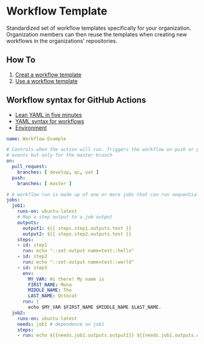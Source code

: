 # Workflow Template 

Standardized set of workflow templates specifically for your organization. Organization members can then reuse the templates when creating new workflows in the organizations' repositories.

## How To

1. [Creat a workflow template](https://docs.github.com/en/actions/configuring-and-managing-workflows/sharing-workflow-templates-within-your-organization#creating-a-workflow-template)
2. [Use a workflow template](https://docs.github.com/en/actions/configuring-and-managing-workflows/sharing-workflow-templates-within-your-organization#using-a-workflow-template)

## Workflow syntax for GitHub Actions

- [Lean YAML in five minutes](https://www.codeproject.com/Articles/1214409/Learn-YAML-in-five-minutes)
- [YAML syntax for workflows](https://docs.github.com/en/actions/reference/workflow-syntax-for-github-actions#jobs)
- [Environment](https://docs.github.com/en/actions/configuring-and-managing-workflows/using-environment-variables)

```yml
name: Workflow Example

# Controls when the action will run. Triggers the workflow on push or pull request
# events but only for the master branch
on:
  pull_request:
    branches: [ develop, qc, uat ]
  push:
    branches: [ master ]

# A workflow run is made up of one or more jobs that can run sequentially or in parallel
jobs:
  job1:
    runs-on: ubuntu-latest
    # Map a step output to a job output
    outputs:
      output1: ${{ steps.step1.outputs.test }}
      output2: ${{ steps.step2.outputs.test }}
    steps:
    - id: step1
      run: echo "::set-output name=test::hello"
    - id: step2
      run: echo "::set-output name=test::world"
    - id: step3
      env:
        MY_VAR: Hi there! My name is
        FIRST_NAME: Mona
        MIDDLE_NAME: The
        LAST_NAME: Octocat
      run: |
        echo $MY_VAR $FIRST_NAME $MIDDLE_NAME $LAST_NAME.
  job2:
    runs-on: ubuntu-latest
    needs: job1 # dependence on job1
    steps:
    - run: echo ${{needs.job1.outputs.output1}} ${{needs.job1.outputs.output2}}
```
